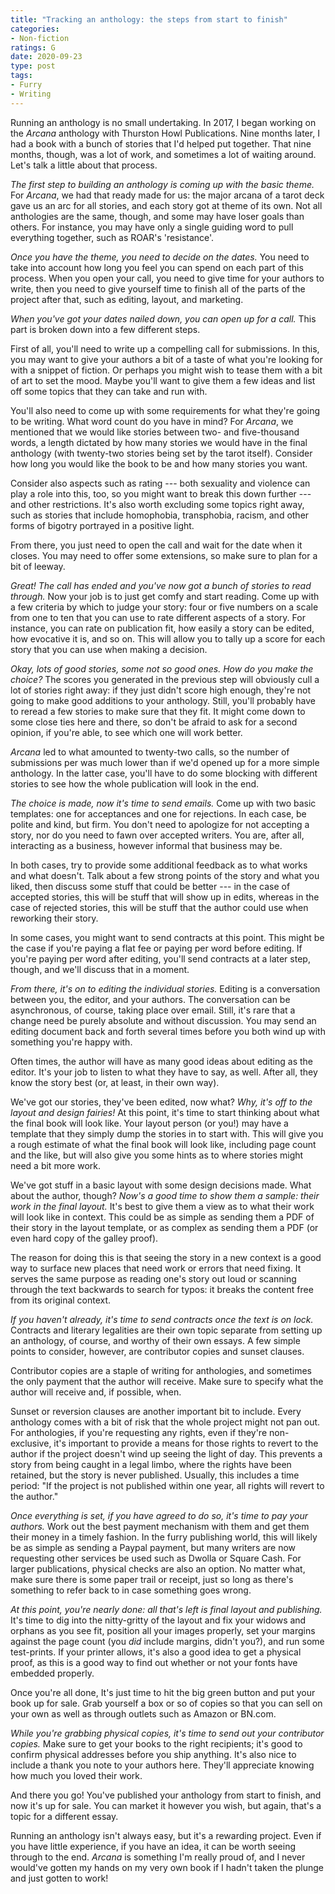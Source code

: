 ```yaml
---
title: "Tracking an anthology: the steps from start to finish"
categories:
- Non-fiction
ratings: G
date: 2020-09-23
type: post
tags:
- Furry
- Writing
---
```


Running an anthology is no small undertaking. In 2017, I began working on the *Arcana* anthology with Thurston Howl Publications. Nine months later, I had a book with a bunch of stories that I'd helped put together. That nine months, though, was a lot of work, and sometimes a lot of waiting around. Let's talk a little about that process.

*The first step to building an anthology is coming up with the basic theme.* For *Arcana*, we had that ready made for us: the major arcana of a tarot deck gave us an arc for all stories, and each story got at theme of its own. Not all anthologies are the same, though, and some may have loser goals than others. For instance, you may have only a single guiding word to pull everything together, such as ROAR's 'resistance'.

*Once you have the theme, you need to decide on the dates.* You need to take into account how long you feel you can spend on each part of this process. When you open your call, you need to give time for your authors to write, then you need to give yourself time to finish all of the parts of the project after that, such as editing, layout, and marketing.

*When you've got your dates nailed down, you can open up for a call.* This part is broken down into a few different steps.

First of all, you'll need to write up a compelling call for submissions. In this, you may want to give your authors a bit of a taste of what you're looking for with a snippet of fiction. Or perhaps you might wish to tease them with a bit of art to set the mood. Maybe you'll want to give them a few ideas and list off some topics that they can take and run with.

You'll also need to come up with some requirements for what they're going to be writing. What word count do you have in mind? For *Arcana*, we mentioned that we would like stories between two- and five-thousand words, a length dictated by how many stories we would have in the final anthology (with twenty-two stories being set by the tarot itself). Consider how long you would like the book to be and how many stories you want.

Consider also aspects such as rating --- both sexuality and violence can play a role into this, too, so you might want to break this down further --- and other restrictions. It's also worth excluding some topics right away, such as stories that include homophobia, transphobia, racism, and other forms of bigotry portrayed in a positive light.

From there, you just need to open the call and wait for the date when it closes. You may need to offer some extensions, so make sure to plan for a bit of leeway.

*Great! The call has ended and you've now got a bunch of stories to read through.* Now your job is to just get comfy and start reading. Come up with a few criteria by which to judge your story: four or five numbers on a scale from one to ten that you can use to rate different aspects of a story. For instance, you can rate on publication fit, how easily a story can be edited, how evocative it is, and so on. This will allow you to tally up a score for each story that you can use when making a decision.

*Okay, lots of good stories, some not so good ones. How do you make the choice?* The scores you generated in the previous step will obviously cull a lot of stories right away: if they just didn't score high enough, they're not going to make good additions to your anthology. Still, you'll probably have to reread a few stories to make sure that they fit. It might come down to some close ties here and there, so don't be afraid to ask for a second opinion, if you're able, to see which one will work better.

*Arcana* led to what amounted to twenty-two calls, so the number of submissions per was much lower than if we'd opened up for a more simple anthology. In the latter case, you'll have to do some blocking with different stories to see how the whole publication will look in the end.

*The choice is made, now it's time to send emails.* Come up with two basic templates: one for acceptances and one for rejections. In each case, be polite and kind, but firm. You don't need to apologize for not accepting a story, nor do you need to fawn over accepted writers. You are, after all, interacting as a business, however informal that business may be.

In both cases, try to provide some additional feedback as to what works and what doesn't. Talk about a few strong points of the story and what you liked, then discuss some stuff that could be better --- in the case of accepted stories, this will be stuff that will show up in edits, whereas in the case of rejected stories, this will be stuff that the author could use when reworking their story.

In some cases, you might want to send contracts at this point. This might be the case if you're paying a flat fee or paying per word before editing. If you're paying per word after editing, you'll send contracts at a later step, though, and we'll discuss that in a moment.

*From there, it's on to editing the individual stories.* Editing is a conversation between you, the editor, and your authors. The conversation can be asynchronous, of course, taking place over email. Still, it's rare that a change need be purely absolute and without discussion. You may send an editing document back and forth several times before you both wind up with something you're happy with.

Often times, the author will have as many good ideas about editing as the editor. It's your job to listen to what they have to say, as well. After all, they know the story best (or, at least, in their own way).

We've got our stories, they've been edited, now what? *Why, it's off to the layout and design fairies!* At this point, it's time to start thinking about what the final book will look like. Your layout person (or you!) may have a template that they simply dump the stories in to start with. This will give you a rough estimate of what the final book will look like, including page count and the like, but will also give you some hints as to where stories might need a bit more work.

We've got stuff in a basic layout with some design decisions made. What about the author, though? *Now's a good time to show them a sample: their work in the final layout.* It's best to give them a view as to what their work will look like in context. This could be as simple as sending them a PDF of their story in the layout template, or as complex as sending them a PDF (or even hard copy of the galley proof).

The reason for doing this is that seeing the story in a new context is a good way to surface new places that need work or errors that need fixing. It serves the same purpose as reading one's story out loud or scanning through the text backwards to search for typos: it breaks the content free from its original context.

*If you haven't already, it's time to send contracts once the text is on lock.* Contracts and literary legalities are their own topic separate from setting up an anthology, of course, and worthy of their own essays. A few simple points to consider, however, are contributor copies and sunset clauses.

Contributor copies are a staple of writing for anthologies, and sometimes the only payment that the author will receive. Make sure to specify what the author will receive and, if possible, when.

Sunset or reversion clauses are another important bit to include. Every anthology comes with a bit of risk that the whole project might not pan out. For anthologies, if you're requesting any rights, even if they're non-exclusive, it's important to provide a means for those rights to revert to the author if the project doesn't wind up seeing the light of day. This prevents a story from being caught in a legal limbo, where the rights have been retained, but the story is never published. Usually, this includes a time period: "If the project is not published within one year, all rights will revert to the author."

*Once everything is set, if you have agreed to do so, it's time to pay your authors.* Work out the best payment mechanism with them and get them their money in a timely fashion. In the furry publishing world, this will likely be as simple as sending a Paypal payment, but many writers are now requesting other services be used such as Dwolla or Square Cash. For larger publications, physical checks are also an option. No matter what, make sure there is some paper trail or receipt, just so long as there's something to refer back to in case something goes wrong.

*At this point, you're nearly done: all that's left is final layout and publishing.* It's time to dig into the nitty-gritty of the layout and fix your widows and orphans as you see fit, position all your images properly, set your margins against the page count (you *did* include margins, didn't you?), and run some test-prints. If your printer allows, it's also a good idea to get a physical proof, as this is a good way to find out whether or not your fonts have embedded properly.

Once you're all done, It's just time to hit the big green button and put your book up for sale. Grab yourself a box or so of copies so that you can sell on your own as well as through outlets such as Amazon or BN.com.

*While you're grabbing physical copies, it's time to send out your contributor copies.* Make sure to get your books to the right recipients; it's good to confirm physical addresses before you ship anything. It's also nice to include a thank you note to your authors here. They'll appreciate knowing how much you loved their work.

And there you go! You've published your anthology from start to finish, and now it's up for sale. You can market it however you wish, but again, that's a topic for a different essay.

Running an anthology isn't always easy, but it's a rewarding project. Even if you have little experience, if you have an idea, it can be worth seeing through to the end. *Arcana* is something I'm really proud of, and I never would've gotten my hands on my very own book if I hadn't taken the plunge and just gotten to work!
